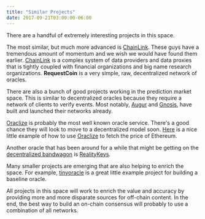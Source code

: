 ```yaml
---
title: "Similar Projects"
date: 2017-09-21T03:00:00-06:00
---
```


There are a handful of extremely interesting projects in this space.

The most similar, but much more advanced is [ChainLink](https://link.smartcontract.com/). These guys have a tremendous amount of momentum and we wish we would have found them earlier. [ChainLink](https://link.smartcontract.com/) is a complex system of data providers and data proxies that is tightly coupled with financial organizations and big name research organizations. **RequestCoin** is a very simple, raw, decentralized network of oracles.

There are also a bunch of good projects working in the prediction market space. This is similar to decentralized oracles because they require a network of clients to verify events. Most notably, [Augur](https://augur.net/) and [Gnosis](https://gnosis.pm/), have built and launched their networks already.

[Oraclize](http://www.oraclize.it/) is probably the most well known oracle service. There's a good chance they will look to move to a decentralized model soon. [Here](https://ethereumdev.io/getting-data-internet-oraclize/) is a nice little example of how to use [Oraclize](http://www.oraclize.it/) to fetch the price of Ethereum.

Another oracle that has been around for a while that might be getting on the [decentralized bandwagon](https://medium.com/@edmundedgar/snopes-meets-mechanical-turk-announcing-reality-check-a-crowd-sourced-smart-contract-oracle-551d03468177) is [RealityKeys](https://www.realitykeys.com/).

Many smaller projects are emerging that are also helping to enrich the space. For example, [tinyoracle](https://github.com/axic/tinyoracle) is a great little example project for building a baseline oracle.

All projects in this space will work to enrich the value and accuracy by providing more and more disparate sources for off-chain content. In the end, the best way to build an on-chain consensus will probably to use a combination of all networks.
